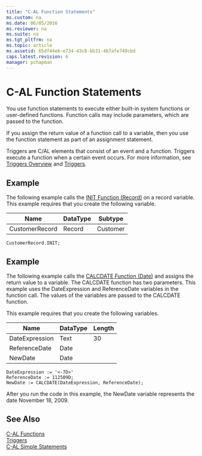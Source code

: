 ```yaml
---
title: "C-AL Function Statements"
ms.custom: na
ms.date: 06/05/2016
ms.reviewer: na
ms.suite: na
ms.tgt_pltfrm: na
ms.topic: article
ms.assetid: 65df44e6-e734-43c8-bb31-4b7afe749cbd
caps.latest.revision: 6
manager: pchapman
---
```

# C-AL Function Statements
You use function statements to execute either built\-in system functions or user\-defined functions. Function calls may include parameters, which are passed to the function.  
  
 If you assign the return value of a function call to a variable, then you use the function statement as part of an assignment statement.  
  
 Triggers are C\/AL elements that consist of an event and a function. Triggers execute a function when a certain event occurs. For more information, see [Triggers Overview](Triggers-Overview.md) and [Triggers](Triggers.md).  
  
## Example  
 The following example calls the [INIT Function \(Record\)](INIT-Function--Record-.md) on a record variable. This example requires that you create the following variable.  
  
|Name|DataType|Subtype|  
|----------|--------------|-------------|  
|CustomerRecord|Record|Customer|  
  
```  
CustomerRecord.INIT;  
```  
  
## Example  
 The following example calls the [CALCDATE Function \(Date\)](CALCDATE-Function--Date-.md) and assigns the return value to a variable. The CALCDATE function has two parameters. This example uses the DateExpression and ReferenceDate variables in the function call. The values of the variables are passed to the CALCDATE function.  
  
 This example requires that you create the following variables.  
  
|Name|DataType|Length|  
|----------|--------------|------------|  
|DateExpression|Text|30|  
|ReferenceDate|Date||  
|NewDate|Date||  
  
```  
DateExpression := '<-7D>'  
ReferenceDate := 112509D;  
NewDate := CALCDATE(DateExpression, ReferenceDate);  
```  
  
 After you run the code in this example, the NewDate variable represents the date November 18, 2009.  
  
## See Also  
 [C\-AL Functions](C-AL-Functions.md)   
 [Triggers](Triggers.md)   
 [C\-AL Simple Statements](C-AL-Simple-Statements.md)